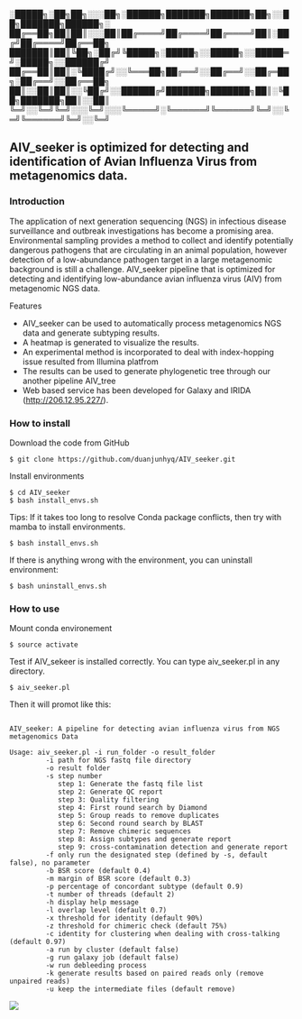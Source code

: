 ░█████╗░██╗██╗░░░██╗░██████╗███████╗███████╗██╗░░██╗███████╗██████╗░
██╔══██╗██║██║░░░██║██╔════╝██╔════╝██╔════╝██║░██╔╝██╔════╝██╔══██╗
███████║██║╚██╗░██╔╝╚█████╗░█████╗░░█████╗░░█████═╝░█████╗░░██████╔╝
██╔══██║██║░╚████╔╝░░╚═══██╗██╔══╝░░██╔══╝░░██╔═██╗░██╔══╝░░██╔══██╗
██║░░██║██║░░╚██╔╝░░██████╔╝███████╗███████╗██║░╚██╗███████╗██║░░██║
╚═╝░░╚═╝╚═╝░░░╚═╝░░░╚═════╝░╚══════╝╚══════╝╚═╝░░╚═╝╚══════╝╚═╝░░╚═╝ 

## AIV_seeker is optimized for detecting and identification of Avian Influenza Virus from metagenomics data.

### Introduction

The application of next generation sequencing (NGS) in infectious disease surveillance and outbreak investigations has become a promising area. Environmental sampling provides a method to collect and identify potentially dangerous pathogens that are circulating in an animal population, however detection of a low-abundance pathogen target in a large metagenomic background is still a challenge. AIV_seeker pipeline that is optimized for detecting and identifying low-abundance avian influenza virus (AIV) from metagenomic NGS data. 

Features
*  AIV_seeker can be used to automatically process metagenomics NGS data and generate subtyping results.
*  A heatmap is generated to visualize the results.
*  An experimental method is incorporated to deal with index-hopping issue resulted from Illumina platfrom
*  The results can be used to generate phylogenetic tree through our another pipeline AIV_tree
*  Web based service has been developed for Galaxy and IRIDA (http://206.12.95.227/). 


### How to install


Download the code from GitHub

```
$ git clone https://github.com/duanjunhyq/AIV_seeker.git
```

Install environments 

```
$ cd AIV_seeker
$ bash install_envs.sh
```

Tips: If it takes too long to resolve Conda package conflicts, then try with mamba to install environments.

```
$ bash install_envs.sh
```

If there is anything wrong with the environment, you can uninstall environment:

```
$ bash uninstall_envs.sh
```

### How to use

Mount conda environement

```
$ source activate
```

Test if AIV_sekeer is installed correctly. You can type aiv_seeker.pl in any directory.

```
$ aiv_seeker.pl
```

Then it will promot like this:

```

AIV_seeker: A pipeline for detecting avian influenza virus from NGS metagenomics Data

Usage: aiv_seeker.pl -i run_folder -o result_folder
         -i path for NGS fastq file directory
         -o result folder
         -s step number
            step 1: Generate the fastq file list
            step 2: Generate QC report
            step 3: Quality filtering
            step 4: First round search by Diamond
            step 5: Group reads to remove duplicates
            step 6: Second round search by BLAST
            step 7: Remove chimeric sequences
            step 8: Assign subtypes and generate report
            step 9: cross-contamination detection and generate report
         -f only run the designated step (defined by -s, default false), no parameter
         -b BSR score (default 0.4)
         -m margin of BSR score (default 0.3)
         -p percentage of concordant subtype (default 0.9)
         -t number of threads (default 2)
         -h display help message
         -l overlap level (default 0.7)
         -x threshold for identity (default 90%)
         -z threshold for chimeric check (default 75%)
         -c identity for clustering when dealing with cross-talking (default 0.97)
         -a run by cluster (default false)
         -g run galaxy job (default false)
         -w run debleeding process
         -k generate results based on paired reads only (remove unpaired reads)
         -u keep the intermediate files (default remove)

```




<img src="https://github.com/duanjunhyq/AIV_seeker/blob/master/img/subtype.jpg">
